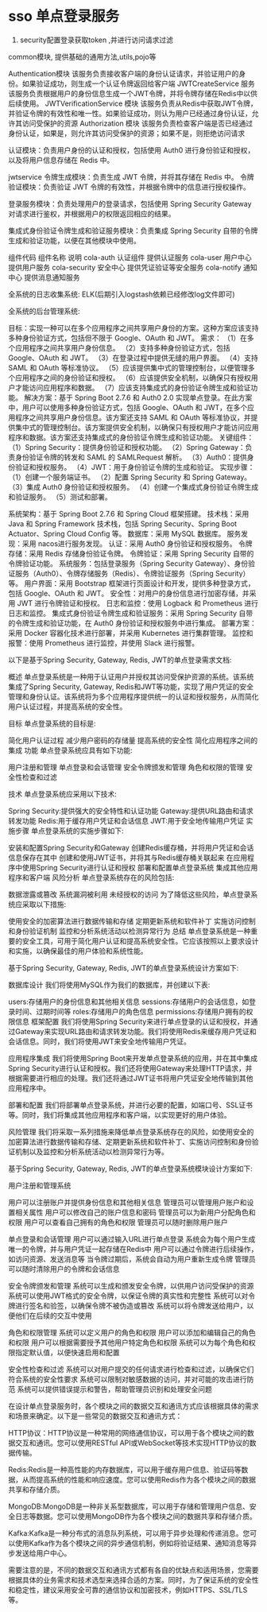 # sso 单点登录服务
1. security配置登录获取token ,并进行访问请求过滤


common模块, 提供基础的通用方法,utils,pojo等

Authentication模块  该服务负责接收客户端的身份认证请求，并验证用户的身份。如果验证成功，则生成一个认证令牌返回给客户端
JWTCreateService 服务 该服务负责根据用户的身份信息生成一个JWT令牌，并将令牌存储在Redis中以供后续使用。
JWTVerificationService 模块  该服务负责从Redis中获取JWT令牌，并验证令牌的有效性和唯一性。如果验证成功，则认为用户已经通过身份认证，允许其访问受保护的资源
Authorization 模块 该服务负责检查客户端是否已经通过身份认证，如果是，则允许其访问受保护的资源；如果不是，则拒绝访问请求


认证模块：负责用户身份的认证和授权，包括使用 Auth0 进行身份验证和授权，以及将用户信息存储在 Redis 中。

jwtservice 
令牌生成模块：负责生成 JWT 令牌，并将其存储在 Redis 中。
令牌验证模块：负责验证 JWT 令牌的有效性，并根据令牌中的信息进行授权操作。

登录服务模块：负责处理用户的登录请求，包括使用 Spring Security Gateway 对请求进行鉴权，并根据用户的权限返回相应的结果。

集成式身份验证令牌生成和验证服务模块：负责集成 Spring Security 自带的令牌生成和验证功能，以便在其他模块中使用。

组件代码	组件名称	说明
cola-auth	认证组件	提供认证服务
cola-user	用户中心	提供用户服务
cola-security 安全中心	提供凭证验证等安全服务
cola-notify	通知中心	提供消息通知服务




全系统的日志收集系统: ELK(后期引入logstash依赖已经修改log文件即可)

全系统的后台管理系统: 


目标：实现一种可以在多个应用程序之间共享用户身份的方案。这种方案应该支持多种身份验证方式，包括但不限于 Google、OAuth 和 JWT。
需求：
（1）在多个应用程序之间共享用户身份信息。
（2）支持多种身份验证方式，包括 Google、OAuth 和 JWT。
（3）在登录过程中提供无缝的用户界面。
（4）支持 SAML 和 OAuth 等标准协议。
（5）应该提供集中式的管理控制台，以便管理多个应用程序之间的身份验证和授权。
（6）应该提供安全机制，以确保只有授权用户才能访问应用程序和数据。
（7）应该支持集成式的身份验证令牌生成和验证功能。
解决方案：基于 Spring Boot 2.7.6 和 Auth0 2.0 实现单点登录。在此方案中，用户可以使用多种身份验证方式，包括 Google、OAuth 和 JWT，在多个应用程序之间共享用户身份信息。该方案还支持 SAML 和 OAuth 等标准协议，并提供集中式的管理控制台。该方案提供安全机制，以确保只有授权用户才能访问应用程序和数据。该方案还支持集成式的身份验证令牌生成和验证功能。
关键组件：
（1）Spring Security：提供身份验证和授权功能。
（2）Spring Gateway：负责身份验证令牌的转发和 SAML 的 SAMLRequest 解析。
（3）Auth0：提供身份验证和授权服务。
（4）JWT：用于身份验证令牌的生成和验证。
实现步骤：
（1）创建一个服务端证书。
（2）配置 Spring Security 和 Spring Gateway。
（3）集成 Auth0 身份验证和授权服务。
（4）创建一个集成式身份验证令牌生成和验证服务。
（5）测试和部署。


系统架构：基于 Spring Boot 2.7.6 和 Spring Cloud 框架搭建。
技术栈：采用 Java 和 Spring Framework 技术栈，包括 Spring Security、Spring Boot Actuator、Spring Cloud Config 等。
数据库：采用 MySQL 数据库。
服务发现：采用 nacos进行服务发现。
认证：采用 Auth0 身份验证和授权服务。
令牌存储：采用 Redis 存储身份验证令牌。
令牌验证：采用 Spring Security 自带的令牌验证功能。
系统服务：包括登录服务（Spring Security Gateway）、身份验证服务（Auth0）、令牌存储服务（Redis）、令牌验证服务（Spring Security）等。
用户界面：采用 Bootstrap 框架进行页面设计和开发，提供多种登录方式，包括 Google、OAuth 和 JWT。
安全性：对用户的身份信息进行加密存储，并采用 JWT 进行令牌验证和授权。
日志和监控：使用 Logback 和 Prometheus 进行日志和监控。
集成式身份验证令牌生成和验证服务：采用 Spring Security 自带的令牌生成和验证功能，在 Auth0 身份验证和授权服务中进行集成。
部署方案：采用 Docker 容器化技术进行部署，并采用 Kubernetes 进行集群管理。
监控和报警：使用 Prometheus 进行监控，并使用 Slack 进行报警。

以下是基于Spring Security, Gateway, Redis, JWT的单点登录需求文档:

概述
单点登录系统是一种用于认证用户并授权其访问受保护资源的系统。该系统集成了Spring Security, Gateway, Redis和JWT等功能，实现了用户凭证的安全管理和身份认证。该系统将为多个应用程序提供统一的认证和授权服务，从而简化用户认证过程，并提高系统的安全性。

目标
单点登录系统的目标是:

简化用户认证过程
减少用户密码的存储量
提高系统的安全性
简化应用程序之间的集成
功能
单点登录系统应具有如下功能:

用户注册和管理
单点登录和会话管理
安全令牌颁发和管理
角色和权限的管理
安全性检查和过滤

技术
单点登录系统应采用以下技术:

Spring Security:提供强大的安全特性和认证功能
Gateway:提供URL路由和请求转发功能
Redis:用于缓存用户凭证和会话信息
JWT:用于安全地传输用户凭证
实施步骤
单点登录系统的实施步骤如下:

安装和配置Spring Security和Gateway
创建Redis缓存桶，并将用户凭证和会话信息保存在其中
创建和使用JWT证书，并将其与Redis缓存桶关联起来
在应用程序中使用Spring Security进行认证和授权
部署和配置单点登录系统
集成其他应用程序和客户端
风险分析
单点登录系统存在的风险包括:

数据泄露或篡改
系统漏洞被利用
未经授权的访问
为了降低这些风险，单点登录系统应采取以下措施:

使用安全的加密算法进行数据传输和存储
定期更新系统和软件补丁
实施访问控制和身份验证机制
监控和分析系统活动以检测异常行为
总结
单点登录系统是一种重要的安全工具，可用于简化用户认证和提高系统安全性。它应该按照以上要求设计和实施，以确保最佳的用户体验和系统性能。

基于Spring Security, Gateway, Redis, JWT的单点登录系统设计方案如下:

数据库设计
我们将使用MySQL作为我们的数据库，并创建以下表:

users:存储用户的身份信息和其他相关信息
sessions:存储用户的会话信息，如登录时间、过期时间等
roles:存储用户的角色信息
permissions:存储用户拥有的权限信息
框架配置
我们将使用Spring Security来进行单点登录的认证和授权，并通过Gateway来实现URL路由和请求转发功能。我们将使用Redis来缓存用户凭证和会话信息。同时，我们将使用JWT来安全地传输用户凭证。

应用程序集成
我们将使用Spring Boot来开发单点登录系统的应用，并在其中集成Spring Security进行认证和授权。我们还将使用Gateway来处理HTTP请求，并根据需要进行相应的处理。我们还将通过JWT证书将用户凭证安全地传输到其他应用程序中。

部署和配置
我们将部署单点登录系统，并进行必要的配置，如端口号、SSL证书等。同时，我们将集成其他应用程序和客户端，以实现更好的用户体验。

风险管理
我们将采取一系列措施来降低单点登录系统存在的风险，如使用安全的加密算法进行数据传输和存储、定期更新系统和软件补丁、实施访问控制和身份验证机制以及监控和分析系统活动以检测异常行为等。



基于Spring Security, Gateway, Redis, JWT的单点登录系统模块设计方案如下:

用户注册和管理系统

用户可以注册账户并提供身份信息和其他相关信息
管理员可以管理用户账户和设置相关属性
用户可以修改自己的账户信息和密码
管理员可以为新用户分配角色和权限
用户可以查看自己拥有的角色和权限
管理员可以随时删除用户账户

单点登录和会话管理
用户可以通过输入URL进行单点登录
系统会为每个用户生成唯一的令牌，并与用户凭证一起存储在Redis中
用户可以通过令牌进行后续操作，如访问资源、发送消息等
当令牌过期后，系统会自动为用户重新生成令牌
管理员可以随时清除用户的令牌和会话信息

安全令牌颁发和管理
系统可以生成和颁发安全令牌，以供用户访问受保护的资源
系统可以使用JWT格式的安全令牌，以保证令牌的真实性和完整性
系统可以对令牌进行签名和验签，以确保令牌不被伪造或篡改
系统可以将令牌发送给用户，以便他们在后续的交互中使用

角色和权限管理
系统可以定义用户的角色和权限
用户可以添加和编辑自己的角色和权限
用户可以根据需要授予其他用户特定角色和权限
系统可以为每个角色和权限指定默认值，以便快速启用和配置

安全性检查和过滤
系统可以对用户提交的任何请求进行检查和过滤，以确保它们符合系统的安全性要求
系统可以限制对敏感数据的访问，并对可能的攻击进行防范
系统可以提供错误提示和警告，帮助管理员识别和处理安全问题



在设计单点登录服务时，各个模块之间的数据交互和通讯方式应该根据具体的需求和场景来确定。以下是一些常见的数据交互和通讯方式：

HTTP协议：HTTP协议是一种常用的网络通信协议，可以用于各个模块之间的数据交互和通讯。您可以使用RESTful API或WebSocket等技术实现HTTP协议的数据传输。

Redis:Redis是一种高性能的内存数据库，可以用于缓存用户信息、验证码等数据，从而提高系统的性能和响应速度。您可以使用Redis作为各个模块之间的数据共享和存储介质。

MongoDB:MongoDB是一种非关系型数据库，可以用于存储和管理用户信息、安全日志等数据。您可以使用MongoDB作为各个模块之间的数据共享和存储介质。

Kafka:Kafka是一种分布式的消息队列系统，可以用于异步处理和传递消息。您可以使用Kafka作为各个模块之间的异步通信机制，例如将验证结果、通知消息等异步发送给用户中心。

需要注意的是，不同的数据交互和通讯方式都有各自的优缺点和适用场景，您需要根据具体的业务需求和技术选型来选择合适的方案。同时，为了保证系统的安全性和稳定性，建议采用安全可靠的通信协议和加密技术，例如HTTPS、SSL/TLS等。
